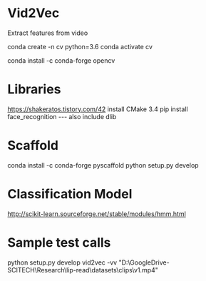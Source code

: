 # Vid2Vec
Extract features from video

conda create -n cv python=3.6
conda activate cv

conda install -c conda-forge opencv

# Libraries
https://shakeratos.tistory.com/42
install CMake 3.4
pip install face_recognition
--- also include dlib

# Scaffold
conda install -c conda-forge pyscaffold
python setup.py develop

# Classification Model
http://scikit-learn.sourceforge.net/stable/modules/hmm.html

# Sample test calls
python setup.py develop
vid2vec -vv "D:\GoogleDrive-SCITECH\Research\lip-read\datasets\clips\v1.mp4"